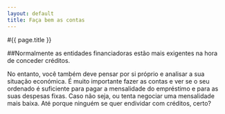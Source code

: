 ```yaml
---
layout: default
title: Faça bem as contas
---
```


#{{ page.title }}

##Normalmente as entidades financiadoras estão mais exigentes na hora de conceder créditos.

No entanto, você também deve pensar por si próprio e analisar a sua situação económica. É muito importante fazer as contas e ver se o seu ordenado é suficiente para pagar a mensalidade do empréstimo e para as suas despesas fixas. Caso não seja, ou tenta negociar uma mensalidade mais baixa. Até porque ninguém se quer endividar com créditos, certo?
